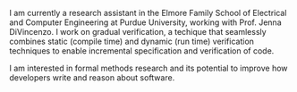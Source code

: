 I am currently a research assistant in the Elmore Family School of Electrical and Computer Engineering at Purdue University, working with Prof. Jenna DiVincenzo. I work on gradual verification, a techique that seamlessly combines static (compile time) and dynamic (run time) verification techniques to enable incremental specification and verification of code.

I am interested in formal methods research and its potential to improve how developers write and reason about software. 